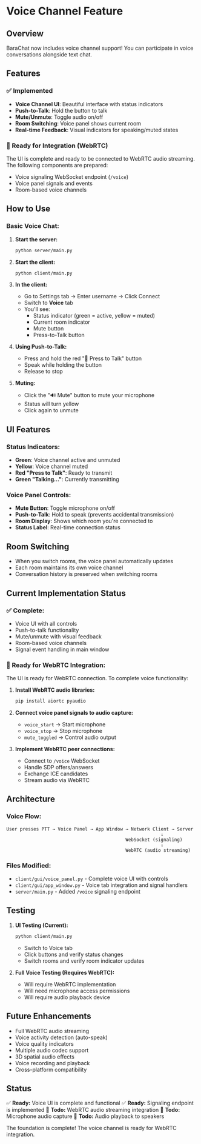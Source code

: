 # Voice Channel Feature

## Overview
BaraChat now includes voice channel support! You can participate in voice conversations alongside text chat.

## Features

### ✅ Implemented
- **Voice Channel UI**: Beautiful interface with status indicators
- **Push-to-Talk**: Hold the button to talk
- **Mute/Unmute**: Toggle audio on/off
- **Room Switching**: Voice panel shows current room
- **Real-time Feedback**: Visual indicators for speaking/muted states

### 🔶 Ready for Integration (WebRTC)
The UI is complete and ready to be connected to WebRTC audio streaming. The following components are prepared:
- Voice signaling WebSocket endpoint (`/voice`)
- Voice panel signals and events
- Room-based voice channels

## How to Use

### Basic Voice Chat:
1. **Start the server:**
   ```bash
   python server/main.py
   ```

2. **Start the client:**
   ```bash
   python client/main.py
   ```

3. **In the client:**
   - Go to Settings tab → Enter username → Click Connect
   - Switch to **Voice** tab
   - You'll see:
     - Status indicator (green = active, yellow = muted)
     - Current room indicator
     - Mute button
     - Press-to-Talk button

4. **Using Push-to-Talk:**
   - Press and hold the red "🎤 Press to Talk" button
   - Speak while holding the button
   - Release to stop

5. **Muting:**
   - Click the "🔊 Mute" button to mute your microphone
   - Status will turn yellow
   - Click again to unmute

## UI Features

### Status Indicators:
- **Green**: Voice channel active and unmuted
- **Yellow**: Voice channel muted
- **Red "Press to Talk"**: Ready to transmit
- **Green "Talking..."**: Currently transmitting

### Voice Panel Controls:
- **Mute Button**: Toggle microphone on/off
- **Push-to-Talk**: Hold to speak (prevents accidental transmission)
- **Room Display**: Shows which room you're connected to
- **Status Label**: Real-time connection status

## Room Switching
- When you switch rooms, the voice panel automatically updates
- Each room maintains its own voice channel
- Conversation history is preserved when switching rooms

## Current Implementation Status

### ✅ Complete:
- Voice UI with all controls
- Push-to-talk functionality
- Mute/unmute with visual feedback
- Room-based voice channels
- Signal event handling in main window

### 🔶 Ready for WebRTC Integration:
The UI is ready for WebRTC connection. To complete voice functionality:

1. **Install WebRTC audio libraries:**
   ```bash
   pip install aiortc pyaudio
   ```

2. **Connect voice panel signals to audio capture:**
   - `voice_start` → Start microphone
   - `voice_stop` → Stop microphone
   - `mute_toggled` → Control audio output

3. **Implement WebRTC peer connections:**
   - Connect to `/voice` WebSocket
   - Handle SDP offers/answers
   - Exchange ICE candidates
   - Stream audio via WebRTC

## Architecture

### Voice Flow:
```
User presses PTT → Voice Panel → App Window → Network Client → Server
                                                         ↓
                                            WebSocket (signaling)
                                                         ↓
                                            WebRTC (audio streaming)
```

### Files Modified:
- `client/gui/voice_panel.py` - Complete voice UI with controls
- `client/gui/app_window.py` - Voice tab integration and signal handlers
- `server/main.py` - Added `/voice` signaling endpoint

## Testing

1. **UI Testing (Current):**
   ```bash
   python client/main.py
   ```
   - Switch to Voice tab
   - Click buttons and verify status changes
   - Switch rooms and verify room indicator updates

2. **Full Voice Testing (Requires WebRTC):**
   - Will require WebRTC implementation
   - Will need microphone access permissions
   - Will require audio playback device

## Future Enhancements

- Full WebRTC audio streaming
- Voice activity detection (auto-speak)
- Voice quality indicators
- Multiple audio codec support
- 3D spatial audio effects
- Voice recording and playback
- Cross-platform compatibility

## Status

✅ **Ready:** Voice UI is complete and functional
✅ **Ready:** Signaling endpoint is implemented
🔶 **Todo:** WebRTC audio streaming integration
🔶 **Todo:** Microphone audio capture
🔶 **Todo:** Audio playback to speakers

The foundation is complete! The voice channel is ready for WebRTC integration.

